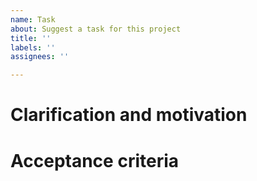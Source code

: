```yaml
---
name: Task
about: Suggest a task for this project
title: ''
labels: ''
assignees: ''

---
```


# Clarification and motivation

<!--
Clarify what you want to be done and why.
-->

# Acceptance criteria

<!--
Clarify how we can verify that the task is done.
-->